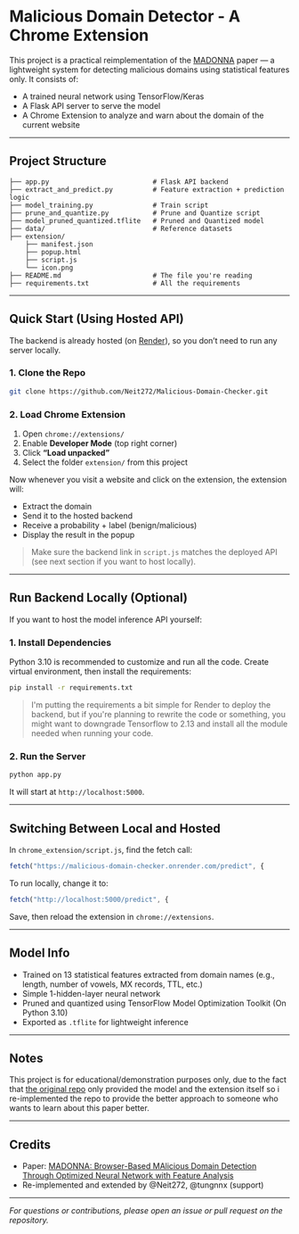 # Malicious Domain Detector - A Chrome Extension

This project is a practical reimplementation of the [MADONNA](https://doi.org/10.1007/978-3-031-56326-3_20) paper — a lightweight system for detecting malicious domains using statistical features only. It consists of:

- A trained neural network using TensorFlow/Keras
- A Flask API server to serve the model
- A Chrome Extension to analyze and warn about the domain of the current website

---

## Project Structure

```
├── app.py                          # Flask API backend
├── extract_and_predict.py          # Feature extraction + prediction logic
├── model_training.py               # Train script
├── prune_and_quantize.py           # Prune and Quantize script
├── model_pruned_quantized.tflite   # Pruned and Quantized model
├── data/                           # Reference datasets
├── extension/
    ├── manifest.json
    ├── popup.html
    ├── script.js
    └── icon.png
├── README.md                       # The file you're reading
├── requirements.txt                # All the requirements
```

---

## Quick Start (Using Hosted API)

The backend is already hosted (on [Render](https://malicious-domain-checker.onrender.com)), so you don’t need to run any server locally.

### 1. Clone the Repo

```bash
git clone https://github.com/Neit272/Malicious-Domain-Checker.git
```

### 2. Load Chrome Extension

1. Open `chrome://extensions/`
2. Enable **Developer Mode** (top right corner)
3. Click **“Load unpacked”**
4. Select the folder `extension/` from this project

Now whenever you visit a website and click on the extension, the extension will:
- Extract the domain
- Send it to the hosted backend
- Receive a probability + label (benign/malicious)
- Display the result in the popup

> Make sure the backend link in `script.js` matches the deployed API (see next section if you want to host locally).

---

## Run Backend Locally (Optional)

If you want to host the model inference API yourself:

### 1. Install Dependencies

Python 3.10 is recommended to customize and run all the code. Create virtual environment, then install the requirements:

```bash
pip install -r requirements.txt
```
> I'm putting the requirements a bit simple for Render to deploy the backend, but if you're planning to rewrite the code or something, you might want to downgrade Tensorflow to 2.13 and install all the module needed when running your code.

### 2. Run the Server

```bash
python app.py
```

It will start at `http://localhost:5000`.

---

## Switching Between Local and Hosted

In `chrome_extension/script.js`, find the fetch call:

```js
fetch("https://malicious-domain-checker.onrender.com/predict", {
```

To run locally, change it to:

```js
fetch("http://localhost:5000/predict", {
```

Save, then reload the extension in `chrome://extensions`.

---

## Model Info

- Trained on 13 statistical features extracted from domain names (e.g., length, number of vowels, MX records, TTL, etc.)
- Simple 1-hidden-layer neural network
- Pruned and quantized using TensorFlow Model Optimization Toolkit (On Python 3.10)
- Exported as `.tflite` for lightweight inference

---

## Notes

This project is for educational/demonstration purposes only, due to the fact that [the original repo](https://github.com/softwaresec-labs/MADONNA) only provided the model and the extension itself so i re-implemented the repo to provide the better approach to someone who wants to learn about this paper better.

---

## Credits

- Paper: [MADONNA: Browser-Based MAlicious Domain Detection Through Optimized Neural Network with Feature Analysis](https://doi.org/10.1007/978-3-031-56326-3_20)
- Re-implemented and extended by @Neit272, @tungnnx (support)

---

_For questions or contributions, please open an issue or pull request on the repository._
